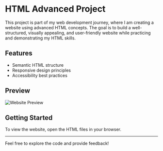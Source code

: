 # HTML Advanced Project

This project is part of my web development journey, where I am creating a website using advanced HTML concepts. The goal is to build a well-structured, visually appealing, and user-friendly website while practicing and demonstrating my HTML skills.

## Features

- Semantic HTML structure
- Responsive design principles
- Accessibility best practices

## Preview

![Website Preview](https://upload.wikimedia.org/wikipedia/en/9/96/Meme_Man_on_transparent_background.webp) <!-- Replace with the actual path to your image -->

## Getting Started

To view the website, open the HTML files in your browser.

---

Feel free to explore the code and provide feedback!